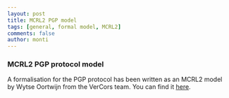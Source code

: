 ```yaml
---
layout: post
title: MCRL2 PGP model
tags: [general, formal model, MCRL2]
comments: false
author: monti
---
```



### MCRL2 PGP protocol model

A formalisation for the PGP protocol has been written as an MCRL2 model 
by Wytse Oortwijn from the VerCors team. You can find it [here](https://vcs.utwente.nl/source/vt_lt_2020/browse/master/mcrl2/). 

